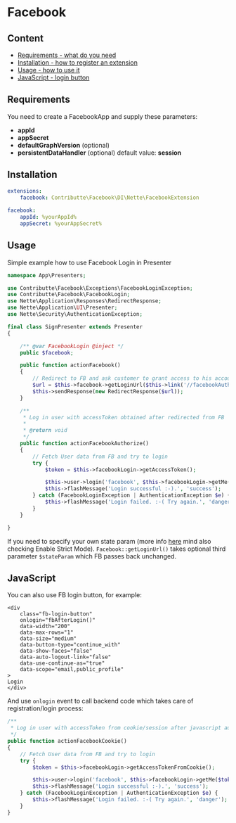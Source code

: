 # Facebook

## Content

- [Requirements - what do you need](#requirements)
- [Installation - how to register an extension](#nstallation)
- [Usage - how to use it](#usage)
- [JavaScript - login button](#javascript)

## Requirements

You need to create a FacebookApp and supply these parameters:

* **appId**
* **appSecret**
* **defaultGraphVersion** (optional)
* **persistentDataHandler** (optional) default value: **session**

## Installation

```yaml
extensions:
    facebook: Contributte\Facebook\DI\Nette\FacebookExtension
    
facebook:
    appId: %yourAppId%
    appSecret: %yourAppSecret%
```

## Usage

Simple example how to use Facebook Login in Presenter

```php
namespace App\Presenters;

use Contributte\Facebook\Exceptions\FacebookLoginException;
use Contributte\Facebook\FacebookLogin;
use Nette\Application\Responses\RedirectResponse;
use Nette\Application\UI\Presenter;
use Nette\Security\AuthenticationException;

final class SignPresenter extends Presenter
{

    /** @var FacebookLogin @inject */
    public $facebook;

    public function actionFacebook()
    {
        // Redirect to FB and ask customer to grant access to his account
        $url = $this->facebook->getLoginUrl($this->link('//facebookAuthorize'), ['email', 'public_profile']);
        $this->sendResponse(new RedirectResponse($url));
    }

    /**
     * Log in user with accessToken obtained after redirected from FB
     *
     * @return void
     */
    public function actionFacebookAuthorize()
    {
        // Fetch User data from FB and try to login
        try {
            $token = $this->facebookLogin->getAccessToken();

            $this->user->login('facebook', $this->facebookLogin->getMe($token, ['first_name', 'last_name', 'email', 'gender']));
            $this->flashMessage('Login successful :-).', 'success');
        } catch (FacebookLoginException | AuthenticationException $e) {
            $this->flashMessage('Login failed. :-( Try again.', 'danger');
        }
    }

}

```

If you need to specify your own state param (more info [here](https://developers.facebook.com/docs/facebook-login/security/#stateparam) mind also checking Enable Strict Mode). `Facebook::getLoginUrl()` takes optional third parameter `$stateParam` which FB passes back unchanged.

## JavaScript

You can also use FB login button, for example:

```
<div 
    class="fb-login-button" 
    onlogin="fbAfterLogin()" 
    data-width="200" 
    data-max-rows="1" 
    data-size="medium" 
    data-button-type="continue_with" 
    data-show-faces="false" 
    data-auto-logout-link="false" 
    data-use-continue-as="true" 
    data-scope="email,public_profile"
>
Login
</div>
```

And use `onlogin` event to call backend code which takes care of registration/login process:

```php
/**
 * Log in user with accessToken from cookie/session after javascript authorization
 */
public function actionFacebookCookie()
{
    // Fetch User data from FB and try to login
    try {
        $token = $this->facebookLogin->getAccessTokenFromCookie();

        $this->user->login('facebook', $this->facebookLogin->getMe($token, ['first_name', 'last_name', 'email', 'gender']));
        $this->flashMessage('Login successful :-).', 'success');
    } catch (FacebookLoginException | AuthenticationException $e) {
        $this->flashMessage('Login failed. :-( Try again.', 'danger');
    }
}
```
